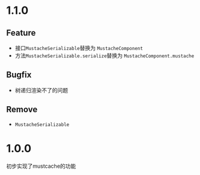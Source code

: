# 1.1.0
## Feature
- 接口`MustacheSerializable`替换为 `MustacheComponent`
- 方法`MustacheSerializable.serialize`替换为 `MustacheComponent.mustache`

## Bugfix
- 树递归渲染不了的问题

## Remove
- `MustacheSerializable`

# 1.0.0

初步实现了mustcache的功能